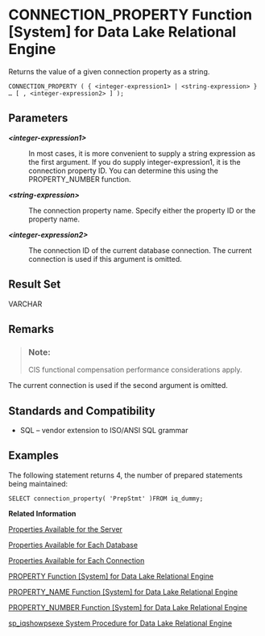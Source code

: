 <!-- loioa53eeaf984f21015974f97e3388d1738 -->

# CONNECTION\_PROPERTY Function \[System\] for Data Lake Relational Engine

Returns the value of a given connection property as a string.



```
CONNECTION_PROPERTY ( { <integer-expression1> | <string-expression> }
… [ , <integer-expression2> ] );
```



<a name="loioa53eeaf984f21015974f97e3388d1738__iq_refbb_327"/>

## Parameters


<dl>
<dt><b>

*<integer-expression1\>*

</b></dt>
<dd>

In most cases, it is more convenient to supply a string expression as the first argument. If you do supply integer-expression1, it is the connection property ID. You can determine this using the PROPERTY\_NUMBER function.



</dd><dt><b>

*<string-expression\>*

</b></dt>
<dd>

The connection property name. Specify either the property ID or the property name.



</dd><dt><b>

*<integer-expression2\>*

</b></dt>
<dd>

The connection ID of the current database connection. The current connection is used if this argument is omitted.



</dd>
</dl>



## Result Set

VARCHAR



<a name="loioa53eeaf984f21015974f97e3388d1738__iq_refbb_330"/>

## Remarks

> ### Note:  
> CIS functional compensation performance considerations apply.

The current connection is used if the second argument is omitted.



<a name="loioa53eeaf984f21015974f97e3388d1738__iq_refbb_331"/>

## Standards and Compatibility

-   SQL – vendor extension to ISO/ANSI SQL grammar



<a name="loioa53eeaf984f21015974f97e3388d1738__iq_refbb_329"/>

## Examples

The following statement returns 4, the number of prepared statements being maintained:

```
SELECT connection_property( 'PrepStmt' )FROM iq_dummy;
```

**Related Information**  


[Properties Available for the Server](../properties-available-for-the-server-a52ea6d.md "Retrieve the value of a specific server property or the values of all server properties.")

[Properties Available for Each Database](../properties-available-for-each-database-a52f368.md "Retrieve the value of a specific database property or the values of all database properties. Database properties apply to an entire database.")

[Properties Available for Each Connection](../properties-available-for-each-connection-a52e243.md "Retrieve the value of a specific connection property or the values of all connection properties.")

[PROPERTY Function \[System\] for Data Lake Relational Engine](property-function-system-for-data-lake-relational-engine-a56fa4d.md "Returns the value of the specified server-level property as a string.")

[PROPERTY\_NAME Function \[System\] for Data Lake Relational Engine](property-name-function-system-for-data-lake-relational-engine-a570a7e.md "Returns the name of the property with the supplied property number.")

[PROPERTY\_NUMBER Function \[System\] for Data Lake Relational Engine](property-number-function-system-for-data-lake-relational-engine-a57131a.md "Returns the property number of the property with the supplied property name.")

[sp\_iqshowpsexe System Procedure for Data Lake Relational Engine](../060-stored-procedures/sp-iqshowpsexe-system-procedure-for-data-lake-relational-engine-a5b64f1.md "Displays information about the settings of database options that control the priority of tasks and resource usage for connections.")

